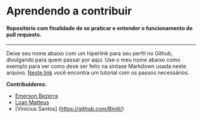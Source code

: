 # Aprendendo a contribuir
#### Repositório com finalidade de se praticar e entender o funcionamento de pull requests.

------



Deixe seu nome abaixo com um hiperlink para seu perfil no Github, divulgando para quem passar por aqui. Use o meu nome abaixo como exemplo para ver como deve ser feito na sintaxe Markdown usada neste arquivo. [Neste link](https://www.digitalocean.com/community/tutorials/como-criar-um-pull-request-no-github-pt) você encontra um tutorial com os passos necessários.



**Contribuidores:**

- [Emerson Bezerra](https://github.com/emersondevelops/)
- [Loan Matteus](https://github.com/loanmatteusz/)
- [Vinicius Santos] (https://github.com/Biniti/)